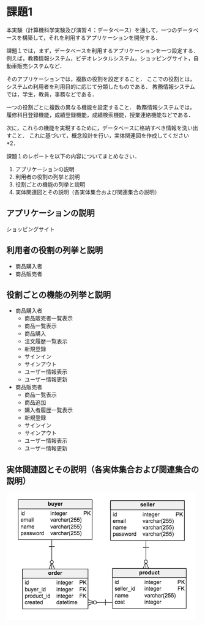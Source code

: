 # 課題1

本実験（計算機科学実験及び演習４：データベース）を通して，一つのデータベースを構築して，それを利用するアプリケーションを開発する．

課題１では，まず，データベースを利用するアプリケーションを一つ設定する．
例えば，教務情報システム，ビデオレンタルシステム，ショッピングサイト，自動車販売システムなど．

そのアプリケーションでは，複数の役割を設定すること．
ここでの役割とは，システムの利用者を利用目的に応じて分類したものである．
教務情報システムでは，学生，教員，事務などである．

一つの役割ごとに複数の異なる機能を設定すること．
教務情報システムでは，履修科目登録機能，成績登録機能，成績検索機能，授業連絡機能などである．

次に，これらの機能を実現するために，データベースに格納すべき情報を洗い出すこと．
これに基づいて，概念設計を行い，実体関連図を作成してください*2．

課題１のレポートを以下の内容についてまとめなさい．

1. アプリケーションの説明
2. 利用者の役割の列挙と説明
3. 役割ごとの機能の列挙と説明
4. 実体関連図とその説明（各実体集合および関連集合の説明）

## アプリケーションの説明

ショッピングサイト

## 利用者の役割の列挙と説明

- 商品購入者
- 商品販売者

## 役割ごとの機能の列挙と説明

- 商品購入者
    - 商品販売者一覧表示
    - 商品一覧表示
    - 商品購入
    - 注文履歴一覧表示
    - 新規登録
    - サインイン
    - サインアウト
    - ユーザー情報表示
    - ユーザー情報更新
- 商品販売者
    - 商品一覧表示
    - 商品追加
    - 購入者履歴一覧表示
    - 新規登録
    - サインイン
    - サインアウト
    - ユーザー情報表示
    - ユーザー情報更新

## 実体関連図とその説明（各実体集合および関連集合の説明）

![](er.png)

